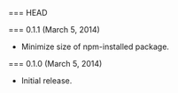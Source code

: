 === HEAD

=== 0.1.1 (March 5, 2014)

* Minimize size of npm-installed package.

=== 0.1.0 (March 5, 2014)

* Initial release.
